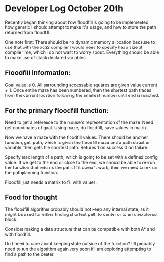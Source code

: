 # Developer Log October 20th

Recently began thinking about how floodfill is going to be implemented, how generic I should attempt to make it's usage, and how to store the path returned from floodfill.

One note first: There should be no dynamic memory allocation because to use that with the xc32 compiler I would need to specify heap size at compile time, which I do not want to worry about. Everything should be able to make use of stack declared variables.

## Floodfill information:

Goal value is 0.
All surrounding accessable squares are given value current + 1.
Once entire maze has been numbered, then the shortest path traces from the current location following the smallest number until end is reached.

## For the primary floodfill function:

Need to get a reference to the mouse's representation of the maze.
Need get coordinates of goal.
Using maze, do floodfill, save values in matrix.

Now we have a maze with the floodfill values.
There should be another function, get\_path, which is given the floodfill maze and a path struct or variable, then gets the shortest path. Returns 1 on success 0 on failure.

Specify max length of a path, which is going to be set with a defined config value.
If we get to the end or close to the end, we should be able to re-run the function that returns the path. If it doesn't work, then we need to re-run the pathplanning function.

Floodfill just needs a matrix to fill with values.


## Food for thought

The floodfill algorithm probably should not keep any internal state, as it might be used for either finding shortest path to center or to an unexplored block.

Consider making a data structure that can be compatible with both A\* and with floodfill.

Do I need to care about keeping state outside of the function?
I'll probably need to run the algorithm again very soon if I am exploring attempting to find a path to the center.



